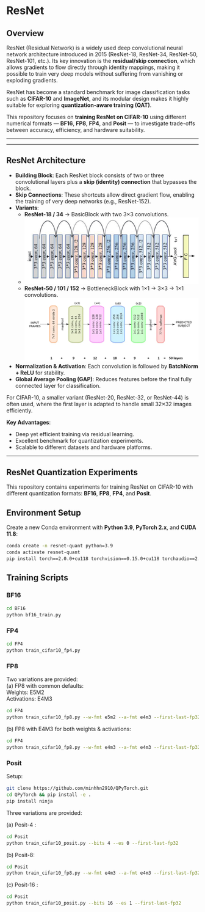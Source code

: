 # ResNet

## Overview  
ResNet (Residual Network) is a widely used deep convolutional neural network architecture introduced in 2015 (ResNet-18, ResNet-34, ResNet-50, ResNet-101, etc.). Its key innovation is the **residual/skip connection**, which allows gradients to flow directly through identity mappings, making it possible to train very deep models without suffering from vanishing or exploding gradients.  

ResNet has become a standard benchmark for image classification tasks such as **CIFAR-10** and **ImageNet**, and its modular design makes it highly suitable for exploring **quantization-aware training (QAT)**.  

This repository focuses on **training ResNet on CIFAR-10** using different numerical formats — **BF16**, **FP8**, **FP4**, and **Posit** — to investigate trade-offs between accuracy, efficiency, and hardware suitability.  

---
---

## ResNet Architecture  

- **Building Block**: Each ResNet block consists of two or three convolutional layers plus a **skip (identity) connection** that bypasses the block.  
- **Skip Connections**: These shortcuts allow direct gradient flow, enabling the training of very deep networks (e.g., ResNet-152).  
- **Variants**:  
  - **ResNet-18 / 34** → BasicBlock with two 3×3 convolutions.
  - ![](d4.png)
  - **ResNet-50 / 101 / 152** → BottleneckBlock with 1×1 → 3×3 → 1×1 convolutions.
    ![](d6.webp) 
- **Normalization & Activation**: Each convolution is followed by **BatchNorm + ReLU** for stability.  
- **Global Average Pooling (GAP)**: Reduces features before the final fully connected layer for classification.  

For CIFAR-10, a smaller variant (ResNet-20, ResNet-32, or ResNet-44) is often used, where the first layer is adapted to handle small 32×32 images efficiently.  

**Key Advantages**:  
- Deep yet efficient training via residual learning.  
- Excellent benchmark for quantization experiments.  
- Scalable to different datasets and hardware platforms.  

---
## ResNet Quantization Experiments 


This repository contains experiments for training ResNet on CIFAR-10 with different quantization formats: **BF16**, **FP8**, **FP4**, and **Posit**.

## Environment Setup

Create a new Conda environment with **Python 3.9**, **PyTorch 2.x**, and **CUDA 11.8**:

```bash
conda create -n resnet-quant python=3.9
conda activate resnet-quant
pip install torch==2.0.0+cu118 torchvision==0.15.0+cu118 torchaudio==2.0.0+cu118 --extra-index-url https://download.pytorch.org/whl/cu118
```
## Training Scripts

### BF16
```bash
cd BF16
python bf16_train.py
```
### FP4
```bash
cd FP4
python train_cifar10_fp4.py
```
### FP8
Two variations are provided:  
(a) FP8 with common defaults:  
Weights: E5M2  
Activations: E4M3  
```bash
cd FP4
python train_cifar10_fp8.py --w-fmt e5m2 --a-fmt e4m3 --first-last-fp32
```

(b) FP8 with E4M3 for both weights & activations:
```bash
cd FP4
python train_cifar10_fp8.py --w-fmt e4m3 --a-fmt e4m3 --first-last-fp32
```

### Posit
Setup:
```bash
git clone https://github.com/minhhn2910/QPyTorch.git
cd QPyTorch && pip install -e .
pip install ninja
```

Three variations are provided:  

(a) Posit-4 :
```bash
cd Posit
python train_cifar10_posit.py --bits 4 --es 0 --first-last-fp32
```

(b) Posit-8:  
```bash
cd Posit
python train_cifar10_fp8.py --w-fmt e4m3 --a-fmt e4m3 --first-last-fp32
```

(c) Posit-16 :
```bash
cd Posit
python train_cifar10_posit.py --bits 16 --es 1 --first-last-fp32
```
